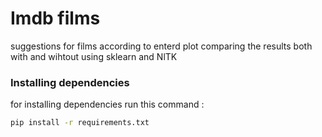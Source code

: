 # Imdb films
suggestions for films according to enterd plot comparing the results both with and wihtout using sklearn and NlTK
### Installing dependencies
for installing dependencies run this command :
```bash
pip install -r requirements.txt
```
